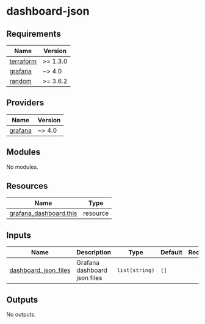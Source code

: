 # dashboard-json

<!-- BEGINNING OF PRE-COMMIT-TERRAFORM DOCS HOOK -->
## Requirements

| Name | Version |
|------|---------|
| <a name="requirement_terraform"></a> [terraform](#requirement\_terraform) | >= 1.3.0 |
| <a name="requirement_grafana"></a> [grafana](#requirement\_grafana) | ~> 4.0 |
| <a name="requirement_random"></a> [random](#requirement\_random) | >= 3.6.2 |

## Providers

| Name | Version |
|------|---------|
| <a name="provider_grafana"></a> [grafana](#provider\_grafana) | ~> 4.0 |

## Modules

No modules.

## Resources

| Name | Type |
|------|------|
| [grafana_dashboard.this](https://registry.terraform.io/providers/grafana/grafana/latest/docs/resources/dashboard) | resource |

## Inputs

| Name | Description | Type | Default | Required |
|------|-------------|------|---------|:--------:|
| <a name="input_dashboard_json_files"></a> [dashboard\_json\_files](#input\_dashboard\_json\_files) | Grafana dashboard json files | `list(string)` | `[]` | no |

## Outputs

No outputs.
<!-- END OF PRE-COMMIT-TERRAFORM DOCS HOOK -->
